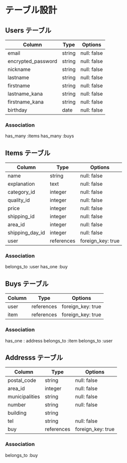 # テーブル設計

## Users テーブル

| Column                  | Type   | Options     |
| ----------------------- | ------ | ----------- |
| email                   | string | null: false |
| encrypted_password      | string | null: false |
| nickname                | string | null: false |
| lastname                | string | null: false |
| firstname               | string | null: false |
| lastname_kana           | string | null: false |
| firstname_kana          | string | null: false |
| birthday                | date   | null: false |
### Association
has_many :items
has_many :buys

## Items テーブル

| Column           | Type        | Options          |
| ---------------- | ----------- | ---------------- |
| name             | string      | null: false      |
| explanation      | text        | null: false      |
| category_id      | integer     | null: false      |
| quality_id       | integer     | null: false      |
| price            | integer     | null: false      |
| shipping_id      | integer     | null: false      |
| area_id          | integer     | null: false      |
| shipping_day_id  | integer     | null: false      |
| user             | references  | foreign_key: true|

### Association
belongs_to :user
has_one :buy

## Buys テーブル

| Column    | Type        | Options              |
| --------- | ----------- | -------------------- |
| user      | references  | foreign_key: true    |
| item      | references  | foreign_key: true    |


### Association
has_one : address
belongs_to :item
belongs_to :user

## Addresss テーブル

| Column         | Type       | Options              |
| -------------- | ---------- | -------------------- |
| postal_code    | string     | null: false          |
| area_id        | integer    | null: false          |
| municipalities | string     | null: false          |
| number         | string     | null: false          |
| building       | string     |                      |
| tel            | string     | null: false          |
| buy            | references | foreign_key: true    |

### Association
belongs_to :buy